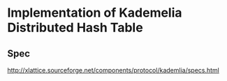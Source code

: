 # Implementation of Kademelia Distributed Hash Table

## Spec

http://xlattice.sourceforge.net/components/protocol/kademlia/specs.html
